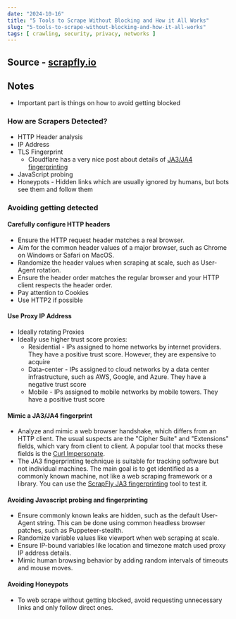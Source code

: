 ```yaml
---
date: "2024-10-16"
title: "5 Tools to Scrape Without Blocking and How it All Works"
slug: "5-tools-to-scrape-without-blocking-and-how-it-all-works"
tags: [ crawling, security, privacy, networks ]
---
```




## Source - [scrapfly.io][1]

## Notes
* Important part is things on how to avoid getting blocked

### How are Scrapers Detected?
* HTTP Header analysis
* IP Address
* TLS Fingerprint
  * Cloudflare has a very nice post about details of [JA3/JA4 fingerprinting][2]
* JavaScript probing
* Honeypots - Hidden links which are usually ignored by humans, but bots see them and follow them

### Avoiding getting detected

#### Carefully configure HTTP headers
* Ensure the HTTP request header matches a real browser.
* Aim for the common header values of a major browser, such as Chrome on Windows or Safari on MacOS.
* Randomize the header values when scraping at scale, such as User-Agent rotation.
* Ensure the header order matches the regular browser and your HTTP client respects the header order.
* Pay attention to Cookies
* Use HTTP2 if possible

#### Use Proxy IP Address
* Ideally rotating Proxies
* Ideally use higher trust score proxies:
  * Residential - IPs assigned to home networks by internet providers. They have a positive trust score. However, they are expensive to acquire
  * Data-center - IPs assigned to cloud networks by a data center infrastructure, such as AWS, Google, and Azure. They have a negative trust score
  * Mobile - IPs assigned to mobile networks by mobile towers. They have a positive trust score

#### Mimic a JA3/JA4 fingerprint
* Analyze and mimic a web browser handshake, which differs from an HTTP client. The usual suspects are the "Cipher Suite" and "Extensions" fields, which vary from client to client. A popular tool that mocks these fields is the [Curl Impersonate][3].
* The JA3 fingerprinting technique is suitable for tracking software but not individual machines. The main goal is to get identified as a commonly known machine, not like a web scraping framework or a library. You can use the [ScrapFly JA3 fingerprinting][4] tool to test it.

#### Avoiding Javascript probing and fingerprinting
* Ensure commonly known leaks are hidden, such as the default User-Agent string. This can be done using common headless browser patches, such as Puppeteer-stealth.
* Randomize variable values like viewport when web scraping at scale.
* Ensure IP-bound variables like location and timezone match used proxy IP address details.
* Mimic human browsing behavior by adding random intervals of timeouts and mouse moves.

#### Avoiding Honeypots
* To web scrape without getting blocked, avoid requesting unnecessary links and only follow direct ones.



  [1]: https://scrapfly.io/blog/how-to-scrape-without-getting-blocked-tutorial/
  [2]: https://developers.cloudflare.com/bots/concepts/ja3-ja4-fingerprint/
  [3]: https://github.com/lwthiker/curl-impersonate
  [4]: https://scrapfly.io/web-scraping-tools/ja3-fingerprint
